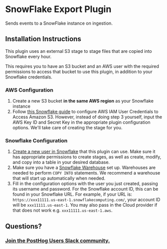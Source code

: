 # SnowFlake Export Plugin

Sends events to a SnowFlake instance on ingestion.

## Installation Instructions

This plugin uses an external S3 stage to stage files that are copied into Snowflake every hour.

This requires you to have an S3 bucket and an AWS user with the required permissions to access that bucket to use this plugin, in addition to your Snowflake credentials.

### AWS Configuration

1. Create a new S3 bucket **in the same AWS region** as your Snowflake instance
2. Follow [this Snowflake guide](https://docs.snowflake.com/en/user-guide/data-load-s3-config-aws-iam-user.html) to configure AWS IAM User Credentials to Access Amazon S3. However, instead of doing step 3 yourself, input the AWS Key ID and Secret Key in the appropriate plugin configuration options. We'll take care of creating the stage for you.


### Snowflake Configuration

1. [Create a new user in Snowflake](https://docs.snowflake.com/en/sql-reference/sql/create-user.html) that this plugin can use. Make sure it has appropriate permissions to create stages, as well as create, modify, and copy into a table in your desired database.
2. Make sure you have a [Snowflake Warehouse](https://docs.snowflake.com/en/user-guide/warehouses-overview.html) set up. Warehouses are needed to perform `COPY INTO` statements. We recommend a warehouse that will start up automatically when needed.
3. Fill in the configuration options with the user you just created, passing its username and password. For the Snowflake account ID, this can be found in your Snowflake URL. For example, if your URL is: `https://xxx11111.us-east-1.snowflakecomputing.com/`, your account ID will be `xxx11111.us-east-1`. You may also pass in the Cloud provider if that does not work e.g. `xxx11111.us-east-1.aws`.
## Questions?

### [Join the PostHog Users Slack community.](https://posthog.com/slack)
